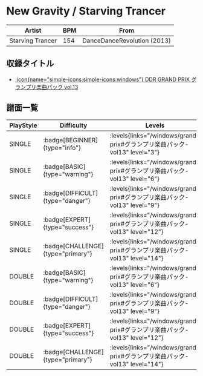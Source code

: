 # New Gravity / Starving Trancer

|Artist|BPM|From|
|------|---|----|
|Starving Trancer|154|DanceDanceRevolution (2013)|

## 収録タイトル

- [:icon{name="simple-icons:simple-icons:windows"} DDR GRAND PRIX グランプリ楽曲パック vol.13](/windows/grand-prix#グランプリ楽曲パック-vol13)

## 譜面一覧

|PlayStyle|Difficulty|Levels|Notes|Movie|
|---------|----------|------|-----|-----|
|SINGLE| :badge[BEGINNER]{type="info"}| :levels{links="/windows/grand-prix#グランプリ楽曲パック-vol13" level="3"}|116/9||
|SINGLE| :badge[BASIC]{type="warning"}| :levels{links="/windows/grand-prix#グランプリ楽曲パック-vol13" level="6"}|218/4||
|SINGLE| :badge[DIFFICULT]{type="danger"}| :levels{links="/windows/grand-prix#グランプリ楽曲パック-vol13" level="9"}|301/1||
|SINGLE| :badge[EXPERT]{type="success"}| :levels{links="/windows/grand-prix#グランプリ楽曲パック-vol13" level="12"}|376/1||
|SINGLE| :badge[CHALLENGE]{type="primary"}| :levels{links="/windows/grand-prix#グランプリ楽曲パック-vol13" level="14"}|471/1||
|DOUBLE| :badge[BASIC]{type="warning"}| :levels{links="/windows/grand-prix#グランプリ楽曲パック-vol13" level="6"}|210/4||
|DOUBLE| :badge[DIFFICULT]{type="danger"}| :levels{links="/windows/grand-prix#グランプリ楽曲パック-vol13" level="9"}|301/1||
|DOUBLE| :badge[EXPERT]{type="success"}| :levels{links="/windows/grand-prix#グランプリ楽曲パック-vol13" level="12"}|375/1||
|DOUBLE| :badge[CHALLENGE]{type="primary"}| :levels{links="/windows/grand-prix#グランプリ楽曲パック-vol13" level="14"}|471/1||
